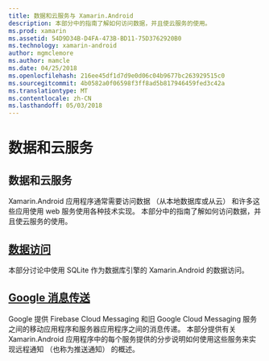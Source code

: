 ```yaml
---
title: 数据和云服务与 Xamarin.Android
description: 本部分中的指南了解如何访问数据，并且使云服务的使用。
ms.prod: xamarin
ms.assetid: 54D9D34B-D4FA-473B-BD11-75D3762920B0
ms.technology: xamarin-android
author: mgmclemore
ms.author: mamcle
ms.date: 04/25/2018
ms.openlocfilehash: 216ee45df1d7d9e0d06c04b9677bc263929515c0
ms.sourcegitcommit: 4b0582a0f06598f3ff8ad5b817946459fed3c42a
ms.translationtype: MT
ms.contentlocale: zh-CN
ms.lasthandoff: 05/03/2018
---
```

# <a name="data-and-cloud-services"></a>数据和云服务

## <a name="data-and-cloud-services"></a>数据和云服务

Xamarin.Android 应用程序通常需要访问数据 （从本地数据库或从云） 和许多这些应用使用 web 服务使用各种技术实现。 本部分中的指南了解如何访问数据，并且使云服务的使用。

## <a name="data-accessandroiddata-clouddata-accessindexmd"></a>[数据访问](~/android/data-cloud/data-access/index.md)

本部分讨论中使用 SQLite 作为数据库引擎的 Xamarin.Android 的数据访问。
 
## <a name="google-messagingandroiddata-cloudgoogle-messagingindexmd"></a>[Google 消息传送](~/android/data-cloud/google-messaging/index.md)

Google 提供 Firebase Cloud Messaging 和旧 Google Cloud Messaging 服务之间的移动应用程序和服务器应用程序之间的消息传递。 本部分提供有关 Xamarin.Android 应用程序中的每个服务提供的分步说明如何使用这些服务来实现远程通知 （也称为推送通知） 的概述。


